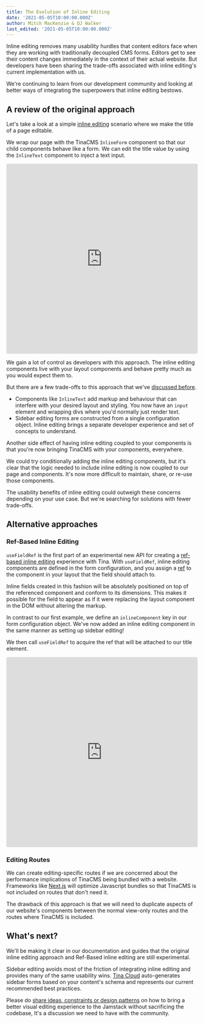 ```yaml
---
title: The Evolution of Inline Editing
date: '2021-05-05T10:00:00.000Z'
author: Mitch MacKenzie & DJ Walker
last_edited: '2021-05-05T10:00:00.000Z'
---
```


Inline editing removes many usability hurdles that content editors face when they are working with traditionally decoupled CMS forms. Editors get to see their content changes immediately in the context of their actual website. But developers have been sharing the trade-offs associated with inline editing's current implementation with us.

We're continuing to learn from our development community and looking at better ways of integrating the superpowers that inline editing bestows.

## A review of the original approach

Let's take a look at a simple [inline editing](https://tina.io/docs/ui/inline-editing/) scenario where we make the title of a page editable.

We wrap our page with the TinaCMS `InlineForm` component so that our child components behave like a form. We can edit the title value by using the `InlineText` component to inject a text input.

<iframe src="https://codesandbox.io/embed/tina-inline-editing-y28os?fontsize=14&hidenavigation=1&theme=dark&view=split&editorsize=65"
     style="width:100%; height:500px; border:0; border-radius: 4px; overflow:hidden;"
     title="tina-inline-editing"
     allow="accelerometer; ambient-light-sensor; camera; encrypted-media; geolocation; gyroscope; hid; microphone; midi; payment; usb; vr; xr-spatial-tracking"
     sandbox="allow-forms allow-modals allow-popups allow-presentation allow-same-origin allow-scripts"
   ></iframe>

We gain a lot of control as developers with this approach. The inline editing components live with your layout components and behave pretty much as you would expect them to.

But there are a few trade-offs to this approach that we've [discussed before](/blog/more-changes-coming-to-inline-editing/).

- Components like `InlineText` add markup and behaviour that can interfere with your desired layout and styling. You now have an `input` element and wrapping divs where you'd normally just render text. 
- Sidebar editing forms are constructed from a single configuration object. Inline editing brings a separate developer experience and set of concepts to understand. 

Another side effect of having inline editing coupled to your components is that you're now bringing TinaCMS with your components, everywhere.

We could try conditionally adding the inline editing components, but it's clear that the logic needed to include inline editing is now coupled to our page and components. It's now more difficult to maintain, share, or re-use those components.

The usability benefits of inline editing could outweigh these concerns depending on your use case. But we're searching for solutions with fewer trade-offs.

## Alternative approaches

### Ref-Based Inline Editing

`useFieldRef` is the first part of an experimental new API for creating a [ref-based inline editing](https://github.com/tinacms/tinacms/blob/master/packages/react-tinacms-inline/README.md#usefieldref-ref-based-inline-editing) experience with Tina. With `useFieldRef`, inline editing components are defined in the form configuration, and you assign a [ref](https://reactjs.org/docs/refs-and-the-dom.html) to the component in your layout that the field should attach to.

Inline fields created in this fashion will be absolutely positioned on top of the referenced component and conform to its dimensions. This makes it possible for the field to appear as if it were replacing the layout component in the DOM without altering the markup.

In contrast to our first example, we define an `inlineComponent` key in our form configuration object. We've now added an inline editing component in the same manner as setting up sidebar editing!

We then call `useFieldRef` to acquire the ref that will be attached to our title element.

<iframe src="https://codesandbox.io/embed/tina-ref-based-inline-editing-p8kx4?fontsize=14&hidenavigation=1&theme=dark&view=split&editorsize=65"
     style="width:100%; height:500px; border:0; border-radius: 4px; overflow:hidden;"
     title="tina-inline-editing"
     allow="accelerometer; ambient-light-sensor; camera; encrypted-media; geolocation; gyroscope; hid; microphone; midi; payment; usb; vr; xr-spatial-tracking"
     sandbox="allow-forms allow-modals allow-popups allow-presentation allow-same-origin allow-scripts"
   ></iframe>

### Editing Routes

We can create editing-specific routes if we are concerned about the performance implications of TinaCMS being bundled with a website. Frameworks like [Next.js](https://nextjs.org) will optimize Javascript bundles so that TinaCMS is not included on routes that don't need it.

The drawback of this approach is that we will need to duplicate aspects of our website's components between the normal view-only routes and the routes where TinaCMS is included.

## What's next?

We'll be making it clear in our documentation and guides that the original inline editing approach and Ref-Based inline editing are still experimental.

Sidebar editing avoids most of the friction of integrating inline editing and provides many of the same usability wins. [Tina Cloud](/early-access/) auto-generates sidebar forms based on your content's schema and represents our current recommended best practices.

Please do [share ideas, constraints or design patterns](https://github.com/tinacms/tinacms/issues) on how to bring a better visual editing experience to the Jamstack without sacrificing the codebase,  It's a discussion we need to have with the community.
